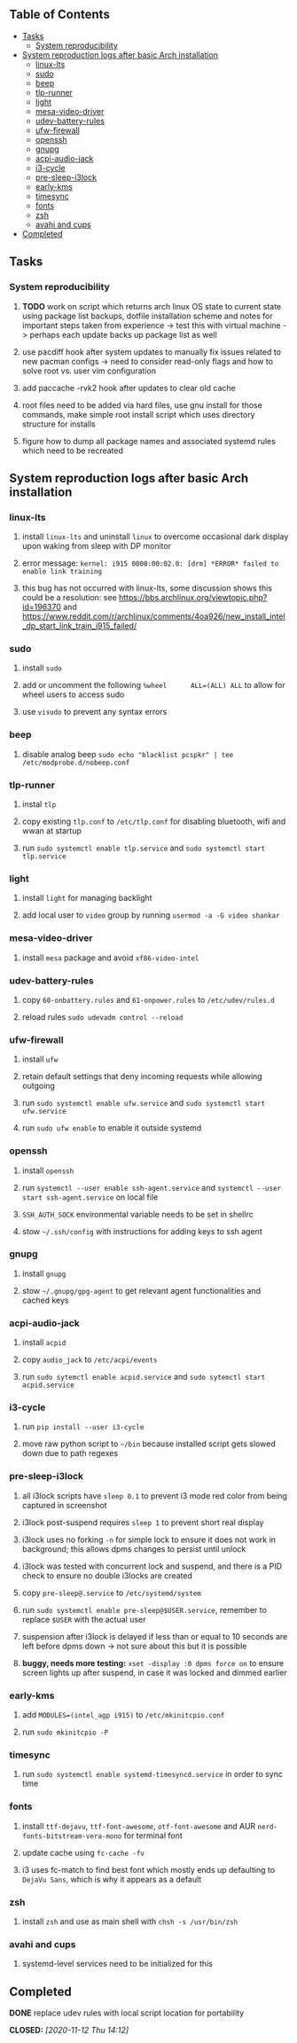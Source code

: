 ## Table of Contents
-   [Tasks](#tasks)
    -   [System reproducibility](#system-reproducibility)
-   [System reproduction logs after basic Arch
    installation](#system-reproduction-logs-after-basic-arch-installation)
    -   [linux-lts](#linux-lts)
    -   [sudo](#sudo)
    -   [beep](#beep)
    -   [tlp-runner](#tlp-runner)
    -   [light](#light)
    -   [mesa-video-driver](#mesa-video-driver)
    -   [udev-battery-rules](#udev-battery-rules)
    -   [ufw-firewall](#ufw-firewall)
    -   [openssh](#openssh)
    -   [gnupg](#gnupg)
    -   [acpi-audio-jack](#acpi-audio-jack)
    -   [i3-cycle](#i3-cycle)
    -   [pre-sleep-i3lock](#pre-sleep-i3lock)
    -   [early-kms](#early-kms)
    -   [timesync](#timesync)
    -   [fonts](#fonts)
    -   [zsh](#zsh)
    -   [avahi and cups](#avahi-and-cups)
-   [Completed](#completed)

## Tasks

### System reproducibility

1.  **TODO** work on script which returns arch linux OS state
    to current state using package list backups, dotfile installation
    scheme and notes for important steps taken from experience -\> test
    this with virtual machine -\> perhaps each update backs up package
    list as well

2.  use pacdiff hook after system updates to manually fix issues related
    to new pacman configs -\> need to consider read-only flags and how
    to solve root vs. user vim configuration

3.  add paccache -rvk2 hook after updates to clear old cache

4.  root files need to be added via hard files, use gnu install for
    those commands, make simple root install script which uses directory
    structure for installs

5.  figure how to dump all package names and associated systemd rules
    which need to be recreated

## System reproduction logs after basic Arch installation

### linux-lts

1.  install `linux-lts` and uninstall `linux` to overcome occasional
    dark display upon waking from sleep with DP monitor

2.  error message:
    `kernel: i915 0000:00:02.0: [drm] *ERROR* failed to enable link training`

3.  this bug has not occurred with linux-lts, some discussion shows this
    could be a resolution: see
    <https://bbs.archlinux.org/viewtopic.php?id=196370> and
    <https://www.reddit.com/r/archlinux/comments/4oa926/new_install_intel_dp_start_link_train_i915_failed/>

### sudo

1.  install `sudo`

2.  add or uncomment the following `%wheel      ALL=(ALL) ALL` to allow
    for wheel users to access sudo

3.  use `visudo` to prevent any syntax errors

### beep

1.  disable analog beep
    `sudo echo "blacklist pcspkr" | tee /etc/modprobe.d/nobeep.conf`

### tlp-runner

1.  instal `tlp`

2.  copy existing `tlp.conf` to `/etc/tlp.conf` for disabling bluetooth,
    wifi and wwan at startup

3.  run `sudo systemctl enable tlp.service` and
    `sudo systemctl start tlp.service`

### light

1.  install `light` for managing backlight

2.  add local user to `video` group by running
    `usermod -a -G video shankar`

### mesa-video-driver

1.  install `mesa` package and avoid `xf86-video-intel`

### udev-battery-rules

1.  copy `60-onbattery.rules` and `61-onpower.rules` to
    `/etc/udev/rules.d`

2.  reload rules `sudo udevadm control --reload`

### ufw-firewall

1.  install `ufw`

2.  retain default settings that deny incoming requests while allowing
    outgoing

3.  run `sudo systemctl enable ufw.service` and
    `sudo systemctl start ufw.service`

4.  run `sudo ufw enable` to enable it outside systemd

### openssh

1.  install `openssh`

2.  run `systemctl --user enable ssh-agent.service` and
    `systemctl --user start ssh-agent.service` on local file

3.  `SSH_AUTH_SOCK` environmental variable needs to be set in shellrc

4.  stow `~/.ssh/config` with instructions for adding keys to ssh agent

### gnupg

1.  install `gnupg`

2.  stow `~/.gnupg/gpg-agent` to get relevant agent functionalities and
    cached keys

### acpi-audio-jack

1.  install `acpid`

2.  copy `audio_jack` to `/etc/acpi/events`

3.  run `sudo sytemctl enable acpid.service` and
    `sudo sytemctl start acpid.service`

### i3-cycle

1.  run `pip install --user i3-cycle`

2.  move raw python script to `~/bin` because installed script gets
    slowed down due to path regexes

### pre-sleep-i3lock

1.  all i3lock scripts have `sleep 0.1` to prevent i3 mode red color
    from being captured in screenshot

2.  i3lock post-suspend requires `sleep 1` to prevent short real display

3.  i3lock uses no forking `-n` for simple lock to ensure it does not
    work in background; this allows dpms changes to persist until unlock

4.  i3lock was tested with concurrent lock and suspend, and there is a
    PID check to ensure no double i3locks are created

5.  copy `pre-sleep@.service` to `/etc/systemd/system`

6.  run `sudo systemctl enable pre-sleep@$USER.service`, remember to
    replace `$USER` with the actual user

7.  suspension after i3lock is delayed if less than or equal to 10
    seconds are left before dpms down -\> not sure about this but it is
    possible

8.  **buggy, needs more testing:** `xset -display :0 dpms force on` to
    ensure screen lights up after suspend, in case it was locked and
    dimmed earlier

### early-kms

1.  add `MODULES=(intel_agp i915)` to `/etc/mkinitcpio.conf`

2.  run `sudo mkinitcpio -P`

### timesync

1.  run `sudo systemctl enable systemd-timesyncd.service` in order to
    sync time

### fonts

1.  install `ttf-dejavu`, `ttf-font-awesome`, `otf-font-awesome` and AUR
    `nerd-fonts-bitstream-vera-mono` for terminal font

2.  update cache using `fc-cache -fv`

3.  i3 uses fc-match to find best font which mostly ends up defaulting
    to `DejaVu Sans`, which is why it appears as a default

### zsh

1.  install `zsh` and use as main shell with `chsh -s /usr/bin/zsh`

### avahi and cups

1.  systemd-level services need to be initialized for this

## Completed

**DONE** replace udev rules with local script location for
portability

**CLOSED:** *\[2020-11-12 Thu 14:12\]*
